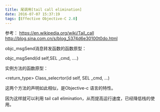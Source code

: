 ```yaml
---
title: 尾调用[tail call elimination]
date: 2016-07-07 15:37:19
tags: [Effective Objective-C 2.0]
---
```

参考：
<https://en.wikipedia.org/wiki/Tail_call>
<http://blog.sina.com.cn/s/blog_5374d6e30100t0do.html>

objc_msgSend消息转发函数的函数原型：

objc_msgSend(id self,SEL _cmd, ....)

实例方法的函数原型：

<return_type> Class_selecrtor(id self, SEL _cmd, ...)

这两个方法的声明如此相似，是Objective-c 语言的特性。

因为这样就可以利用 tail call elimination，从而提高运行速度，已经降低栈的使用。
